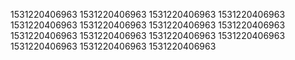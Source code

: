 1531220406963
1531220406963
1531220406963
1531220406963
1531220406963
1531220406963
1531220406963
1531220406963
1531220406963
1531220406963
1531220406963
1531220406963
1531220406963
1531220406963
1531220406963